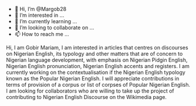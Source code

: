 - 👋 Hi, I’m @Margob28
- 👀 I’m interested in ...
- 🌱 I’m currently learning ...
- 💞️ I’m looking to collaborate on ...
- 📫 How to reach me ...

<!---
Margob28/Margob28 is a ✨ special ✨ repository because its `README.md` (this file) appears on your GitHub profile.
You can click the Preview link to take a look at your changes.
--->
Hi, I am Gobir Mariam, I am interested in articles that centres on discourses on Nigerian English, its typology and other matters that are of concern to Nigerian language development, with emphasis on Nigerian Pidgin English, Nigerian English pronunciation, Nigerian English accents and registers. I am currently working on the contextualisation if the Nigerian English typology known as the Popular Nigerian English. I will appreciate contributions in terms of provision of a corpus or list of corpses of Popular Nigerian English. I am looking for collaborators who are willing to take up the project of contributing to Nigerian English Discourse on the Wikimedia page.
